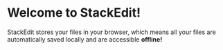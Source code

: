 # Welcome to StackEdit!
StackEdit stores your files in your browser, which means all your files are automatically saved locally and are accessible **offline!**
